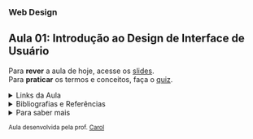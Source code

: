 ### Web Design
## Aula 01: Introdução ao Design de Interface de Usuário

Para **rever** a aula de hoje, acesse os [slides](https://www.canva.com/design/DAFuvCfXXkk/tVYjxy0FdBd5r9cD3n9gpw/edit?utm_content=DAFuvCfXXkk&utm_campaign=designshare&utm_medium=link2&utm_source=sharebutton). <br>
Para **praticar** os termos e conceitos, faça o [quiz](https://quizizz.com/admin/quiz/6509a489617e5b592eca3c0b?searchLocale=).

<details>
<summary>Links da Aula</summary>

Notion <br>
●[Projeto de Equipe](https://awesome-van-64d.notion.site/Livraria-Drachen-3a2f946befae4058b97f3b4d3ce0d322?pvs=4)

Extensão Chrome <br>
●[GoFullPage](https://chrome.google.com/webstore/detail/gofullpage-full-page-scre/fdpohaocaechififmbbbbbknoalclacl?utm_source=ext_sidebar&hl=pt-BR)

Figma <br>
●[Projeto Base](https://www.figma.com/file/Lk1j090fkZcutgecncrZDJ/Livraria-Drachen?type=whiteboard&node-id=0-1)<br>

</details>

<details>
<summary>Bibliografias e Referências</summary>

| Assunto | Referência |
| :-----: | :--------: |
| Briefing |   [Link1](https://profandreagarcia.files.wordpress.com/2015/05/briefingparadesenvolvimentodewebsites-131127064357-phpapp02.pdf) [Link2](https://neilpatel.com/br/blog/como-criar-um-briefing/)    |
| Notion | [Link1](https://www.notion.so/pt-br/help/guides/notion-fit-tool-ecosystem) [Link2](https://www.oitchau.com.br/blog/como-usar-o-notion/#:~:text=O%20Notion%20%C3%A9%20uma%20ferramenta,lembretes%20em%20um%20s%C3%B3%20lugar) |
| RoadMap | [Link1](https://miro.com/pt/agile/o-que-e-roadmap/) [Link2](https://fia.com.br/blog/roadmap/) |
| Benchmarking | [Link1](https://fia.com.br/blog/benchmarking-o-que-e-objetivo-tipos-como-fazer-e-exemplos/#:~:text=Basicamente%2C%20o%20benchmarking%20consiste%20em,sobre%20sua%20carreira%2C%20por%20exemplo.) [Link2](https://resultadosdigitais.com.br/marketing/benchmarking/) |
| MoodBoard | [Link1](https://rockcontent.com/br/blog/moodboard/) [Link2](https://www.canva.com/pt_br/aprenda/moodboard/) |
| Prototipagem | [Link1](https://49educacao.com.br/mvp/prototipagem/) [Link2](https://medium.com/aela/quais-s%C3%A3o-as-melhores-ferramentas-de-prototipagem-de-interface-ui-ux-9b36155eef7a) |

</details>

<details>
<summary>Para saber mais</summary>


Ferramentas de Elaboração de Wireframes <br>
●[Axure](www.axure.com) (Win/Mac)<br>
●[Just in Mind](www.justinmind.com) (Win/Mac)<br>
●[OmniGraffle](www.omnigroup.com) (Mac)<br>
●[SmartDrawn](www.smartdraw.com) (Win)<br>
●[iRise](www.irise.com) (Win)<br>
●[Balsamiq](www.balsamiq.com) (Win/Mac e online)<br>
●[Gliffy](www.gliffy.com) (online)<br>

Sites de Referências
●[Dribble](https://dribbble.com/)<br>
●[Pinterest](https://br.pinterest.com/)<br>
●[Beehance](https://www.behance.net/onboarding/adobe)<br>
●[Mininal.Gallery](https://minimal.gallery/)

| Assunto | Referência |
| :-----: | :--------: |
| Marca | [Link1](https://www.shopify.com/br/blog/como-construir-sua-propria-marca-do-zero) [Link2](https://www.locaweb.com.br/blog/temas/primeiros-passos/como-criar-uma-marca/) |
| Identidade Visual | [Link1](https://br.hubspot.com/blog/marketing/identidade-visual#:~:text=O%20que%20%C3%A9%20identidade%20visual,personalidade%20e%20nicho%20de%20atua%C3%A7%C3%A3o.) [Link2](https://pontodesign.com.br/entenda-como-criar-uma-identidade-visual-adequada-para-sua-marca/) |
| UX/UI Design | [Link1](https://aelaschool.com/pt/experienciadousuario/qual-a-diferenca-entre-ux-e-ui-design-entenda-de-uma-vez/) [Link2](https://www.hostinger.com.br/tutoriais/o-que-e-ux-design) |
| Figma | [Link1](https://www.hostgator.com.br/blog/figma-descubra-o-passo-a-passo-para-usar-esta-ferramenta/) [Link2](https://awari.com.br/guia-figma/?utm_source=blog&utm_campaign=projeto+blog&utm_medium=Guia%20do%20Figma:%20Tutorial%20Completo%20para%20iniciantes) |

</details>

<sup> Aula desenvolvida pela prof. [Carol](https://github.com/CaroliniSimoes) </sup>
